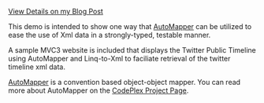[View Details on my Blog Post](http://DannyDouglass.com/2010/11/simplify-using-xml-data-with-automapper-and-linqtoxml)

This demo is intended to show one way that [AutoMapper](https://github.com/jbogard/AutoMapper) can be utilized to ease the use of Xml data in a strongly-typed, testable manner.

A sample MVC3 website is included that displays the Twitter Public Timeline using AutoMapper and Linq-to-Xml to faciliate retrieval of the twitter timeline xml data.

[AutoMapper](https://github.com/jbogard/AutoMapper) is a convention based object-object mapper.  You can read more about AutoMapper on the [CodePlex Project Page](http://automapper.codeplex.com/).